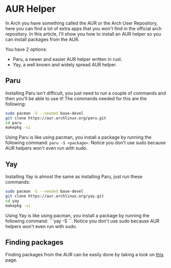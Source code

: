 # AUR Helper
In Arch you have something called the AUR or the Arch User Repository, here you can find a lot of extra apps that you won't find in the official arch repository.
In this article, I'll show you how to install an AUR helper so you can install packages from the AUR.

You have 2 options:
- Paru, a newer and easier AUR helper written in rust.
- Yay, a well known and widely spread AUR helper.

## Paru
Installing Paru isn't difficult, you just need to run a couple of commands and then you'll be able to use it!
The commands needed for this are the following:

```bash
sudo pacman -S --needed base-devel
git clone https://aur.archlinux.org/paru.git
cd paru
makepkg -si
```

Using Paru is like using pacman, you install a package by running the following command: ```paru -S <package>```. Notice you don't use sudo because AUR helpers won't even run with sudo.

## Yay
Installing Yay is almost the same as installing Paru, just run these commands:

```bash
sudo pacman -S --needed base-devel
git clone https://aur.archlinux.org/yay.git
cd yay
makepkg -si
```

Using Yay is like using pacman, you install a package by running the following command: ```yay -S <package>``. Notice you don't use sudo because AUR helpers won't even run with sudo.

## Finding packages
Finding packages from the AUR can be easily done by taking a look on [this](https://aur.archlinux.org/packages) page.
